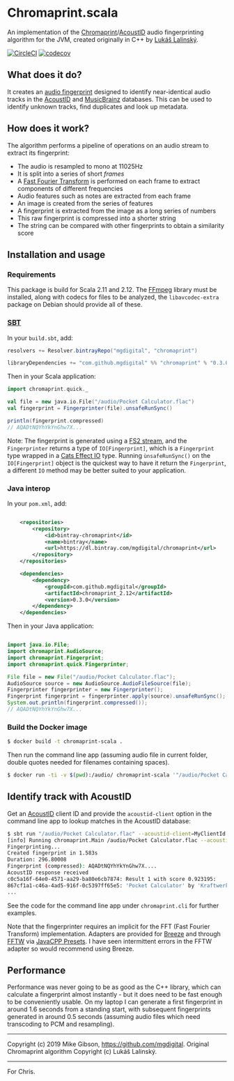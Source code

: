 # Chromaprint.scala

An implementation of the [Chromaprint](https://github.com/acoustid/chromaprint)/[AcoustID](https://acoustid.org/) audio fingerprinting algorithm for the JVM, created originally in C++ by [Lukáš Lalinský](https://oxygene.sk/).

[![CircleCI](https://circleci.com/gh/mgdigital/Chromaprint.scala/tree/master.svg?style=svg)](https://circleci.com/gh/mgdigital/Chromaprint.scala/tree/master) [![codecov](https://codecov.io/gh/mgdigital/Chromaprint.scala/branch/master/graph/badge.svg)](https://codecov.io/gh/mgdigital/Chromaprint.scala)

## What does it do?

It creates an [audio fingerprint](https://en.wikipedia.org/wiki/Acoustic_fingerprint) designed to identify near-identical audio tracks in the [AcoustID](https://acoustid.org/) and [MusicBrainz](https://musicbrainz.org/) databases. This can be used to identify unknown tracks, find duplicates and look up metadata.

## How does it work?

The algorithm performs a pipeline of operations on an audio stream to extract its fingerprint:

- The audio is resampled to mono at 11025Hz
- It is split into a series of short _frames_
- A [Fast Fourier Transform](https://en.wikipedia.org/wiki/Fast_Fourier_transform) is performed on each frame to extract components of different frequencies
- Audio features such as notes are extracted from each frame
- An image is created from the series of features
- A fingerprint is extracted from the image as a long series of numbers
- This raw fingerprint is compressed into a shorter string
- The string can be compared with other fingerprints to obtain a similarity score

## Installation and usage

### Requirements

This package is build for Scala 2.11 and 2.12. The [FFmpeg](https://ffmpeg.org/) library must be installed, along with codecs for files to be analyzed, the `libavcodec-extra` package on Debian should provide all of these.

### [SBT](https://www.scala-sbt.org/download.html)

In your `build.sbt`, add:

```scala
resolvers += Resolver.bintrayRepo("mgdigital", "chromaprint")

libraryDependencies += "com.github.mgdigital" %% "chromaprint" % "0.3.0"
```

Then in your Scala application:

```scala
import chromaprint.quick._

val file = new java.io.File("/audio/Pocket Calculator.flac")
val fingerprint = Fingerprinter(file).unsafeRunSync()

println(fingerprint.compressed)
// AQADtNQYhYkYnGhw7X...

```
Note: The fingerprint is generated using a [FS2 stream](https://github.com/functional-streams-for-scala/fs2), and the `Fingerprinter` returns a type of `IO[Fingerprint]`, which is a `Fingerprint` type wrapped in a [Cats Effect IO](https://typelevel.org/cats-effect/datatypes/io.html) type. Running `ùnsafeRunSync()` on the `IO[Fingerprint]` object is the quickest way to have it return the `Fingerprint`, a different `IO` method may be better suited to your application.

### Java interop

In your `pom.xml`, add:

```xml

    <repositories>
        <repository>
            <id>bintray-chromaprint</id>
            <name>bintray</name>
            <url>https://dl.bintray.com/mgdigital/chromaprint</url>
        </repository>
    </repositories>

    <dependencies>
        <dependency>
            <groupId>com.github.mgdigital</groupId>
            <artifactId>chromaprint_2.12</artifactId>
            <version>0.3.0</version>
        </dependency>
    </dependencies>
```

Then in your Java application:

```java

import java.io.File;
import chromaprint.AudioSource;
import chromaprint.Fingerprint;
import chromaprint.quick.Fingerprinter;

File file = new File("/audio/Pocket Calculator.flac");
AudioSource source = new AudioSource.AudioFileSource(file);
Fingerprinter fingerprinter = new Fingerprinter();
Fingerprint fingerprint = fingerprinter.apply(source).unsafeRunSync();
System.out.println(fingerprint.compressed());
// AQADtNQYhYkYnGhw7X...
```

### Build the Docker image

```bash
$ docker build -t chromaprint-scala .
```

Then run the command line app (assuming audio file in current folder, double quotes needed for filenames containing spaces).

```bash
$ docker run -ti -v $(pwd):/audio/ chromaprint-scala '"/audio/Pocket Calculator.flac"'
```

## Identify track with AcoustID

Get an [AcoustID](https://acoustid.org/) client ID and provide the `acoustid-client` option in the command line app to lookup matches in the AcoustID database:

```bash
$ sbt run "/audio/Pocket Calculator.flac" --acoustid-client=MyClientId
[info] Running chromaprint.Main /audio/Pocket Calculator.flac --acoustid-client=MyClientId
Fingerprinting...
Created fingerprint in 1.583s
Duration: 296.80008
Fingerprint (compressed): AQADtNQYhYkYnGhw7X....
AcoustID response received
c0c5a16f-64e0-4571-aa29-ba80e6cb7874: Result 1 with score 0.923195:
867cf1a1-c46a-4ad5-916f-0c5397ff65e5: 'Pocket Calculator' by 'Kraftwerk'
...
```
See the code for the command line app under `chromaprint.cli` for further examples.

Note that the fingerprinter requires an implicit for the FFT (Fast Fourier Transform) implementation. Adapters are provided for [Breeze](https://github.com/scalanlp/breeze) and through [FFTW](https://github.com/bytedeco/javacpp-presets/tree/master/fftw) via [JavaCPP Presets](https://github.com/bytedeco/javacpp-presets/tree/master/fftw). I have seen intermittent errors in the FFTW adapter so would recommend using Breeze.

## Performance

Performance was never going to be as good as the C++ library, which can calculate a fingerprint almost instantly - but it does need to be fast enough to be conveniently usable. On my laptop I can generate a first fingerprint in around 1.6 seconds from a standing start, with subsequent fingerprints generated in around 0.5 seconds (assuming audio files which need transcoding to PCM and resampling).

---

Copyright (c) 2019 Mike Gibson, https://github.com/mgdigital. Original Chromaprint algorithm Copyright (c) Lukáš Lalinský.

---

For Chris.
